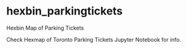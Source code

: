 # hexbin_parkingtickets
Hexbin Map of Parking Tickets
 
Check Hexmap of Toronto Parking Tickets Jupyter Notebook for info.
